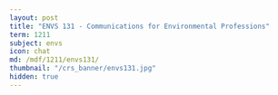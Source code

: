 ```yaml
---
layout: post
title: "ENVS 131 - Communications for Environmental Professions"
term: 1211
subject: envs
icon: chat
md: /mdf/1211/envs131/
thumbnail: "/crs_banner/envs131.jpg"
hidden: true
---
```

